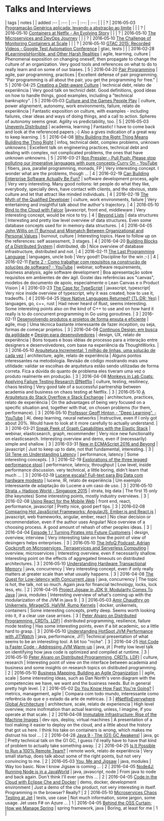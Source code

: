 # Talks and Interviews

 | tags | notes | | added
:-- | :--: | :-- | :--: | :--:
[]() | | | ? | 2016&#8209;05&#8209;03
[Programação Genérica aplicada: levando a abstração ao limite](https://www.infoq.com/br/presentations/programacao-generica-aplicada) | | | ? | 2016&#8209;05&#8209;10
[Containers at Netflx - An Evolving Story](https://mailer.infoq.com/link.php?M=17393234&N=3471&L=72935&F=H) | | | ? | 2016&#8209;05&#8209;10
[The Microservices and DevOps Journey](https://mailer.infoq.com/link.php?M=17393234&N=3471&L=72933&F=H) | | | ? | 2016&#8209;05&#8209;10
[The Challenge of Monitoring Containers at Scale](https://mailer.infoq.com/link.php?M=17393234&N=3471&L=72948&F=H) | | | ? | 2016&#8209;05&#8209;10
[GTAC 2015: Recorded Videos - Google Test Automation Conference](https://developers.google.com/google-test-automation-conference/2015/stream) | gtac, tests | | | 2016&#8209;02&#8209;28
[#LearningIsHorrible, and Other Harsh Realities](http://www.infoq.com/presentations/psychology-agile-adoption) | agile, learning, culture | Phenomenal exposition on changing oneself, then propagate to change the culture of an organization. Very good tools and references on what to do to really learn and on some of our biases. | 5 | 2016&#8209;04&#8209;20
[Pair Programming](http://www.infoq.com/presentations/pair-programming-nordevcon-2016) | agile, pair programming, practices | Excellent defense of pair programming. "Pair programming is all about the pair, you get the programming for free." | 5 | 2016-04-25
[Creating a Debt-aware Culture](http://www.infoq.com/presentations/debt-aware-culture) | technical debt, relato de experiência | Very good talk on technicl debt. Good definitions, good ideas on how to handle things, good examples, including a "technical bankruptcy".  | 5 | 2016&#8209;05&#8209;03
[Culture and the Games People Play](http://www.infoq.com/presentations/culture-games) | culture, power alignement, autonomy, work environments, failure, relato de experiência | Fantastic exposition on culture, with examples - including failures, clear ideas and ways of doing things, and a call to action. Spheres of autonomy seems great. Agility vs predictability, too. | 5 | 2016&#8209;05&#8209;03
[Unevenly Distributed](http://www.infoq.com/presentations/research-future) |  academia, learning | Fantastic! I have to come back and look at the referenced papers ;-) Also a gives indication of a great way to keep learning. | 5 | 2016-04-08
[Why Building the Right Thing Means Building the Thing Right](http://www.infoq.com/presentations/build-right-thing) | infoq, technical debt, complex problems, unknown unknowns | Excellent talk on engineering practices, technical debt and dealing with complex, not complicated problems, the ones that have unknown unknowns. | 5 | 2016-03-21
[Ron Pressler - Pull Push: Please stop polluting our imperative languages with pure concepts-Curry On - YouTube](https://www.youtube.com/watch?v=449j7oKQVkc) | fibers, java, parallel programming, monads, FP | Very interesting concept. I wonder what are the problems, though ... | 4 | 2016-02-19
[Can Building Enterprise Software Actually Be Fun?](http://www.infoq.com/presentations/enterprise-hearsay-social) | software development process, agile | Very very interesting. Many good notions: let people do what they like, everybody, specially devs, have contact with clients, and the obvious, state culture and let that attract like minded individuals. | 4 | 2016-02-19
[The Myth of the Qualified Developer](http://www.infoq.com/presentations/fail-learn) | culture, work environments, failure | Very entertaining and insightful talk about the author's trajectory. | 4 | 2016&#8209;05&#8209;10
[Bind to the Cloud with Falcor](http://www.infoq.com/presentations/cloud-falcor) |javascript, front end, middleware | Very interesting concept, would be nice to try. | 4 |
[Beyond Lists](http://www.infoq.com/presentations/data-structure-lists) | data structures | Interesting and pretty low level overview of data structures. Even some database concepts used for in memory data structures. | 4 | 2016-04-05
[John Willis on IT Burnout and Mismatch Between Organizational and Personal Values](http://www.infoq.com/interviews/john-willis-qcon-london-2016) | burnout, culture | Interesting topics. Have to follow up on the references: self assessment, 3 stages. | 4 | 2016-04-20
[Building Blocks of a Distributed System](http://www.infoq.com/presentations/distributed-database-system) | distributed, db | Nice overview of database infrastructure, distributed and not. | 4 | 2016-02-11
[The Last Programming Language](http://www.infoq.com/presentations/history-future-programming-languages) | languages, uncle bob | Very good!! Discipline for the win ;-) | 4 | 2016-02-11
[Parte 2 - Como trabalhar com requisitos na construção de soluções de software? - YouTube](https://www.youtube.com/watch?v=1dkcfrMU_rA) | webinar, software requirements, business analysis, agile software development | Boa apresentação sobre requisitos em ambientes de dev ágil. Gostei das referências aos "canvas", modelos de documento de apoio, especialmente o Lean Canvas e o Product Vision | 4 | 2016-03-23
[The Case for TypeScript](http://www.infoq.com/presentations/tpescript-language-tools) | javascript, typescript| Very nice inside overview of typescript, why it was created, how to use it, tradeoffs. | 4 | 2016-04-25
[Have Native Languages Returned? (TL;DR: Yes)](http://www.infoq.com/presentations/c-rust-go) | languages, go, c++, rust | Had never heard of Rust, seems interesting. Some interesting points also on the kind of C++ to use and on how hard it really is to do concurrent programming in Go using goroutines. | 3 | 2016-02-11
[Desenvolvendo produtos e projetos de forma enxuta e eficiente](http://www.infoq.com/br/presentations/desenvolvendo-produtos-e-projetos) | agile, mvp | Uma técnica bastante interessante de fazer *inception*, ou seja, formas de começar projetos. | 3 | 2016-04-08
[Continuos Design: em busca da agilidade](https://mailer.infoq.com/link.php?M=17824477&N=3363&L=72087&F=H)  e [Design para desenvolvedores](http://www.infoq.com/br/interviews/design-para-desenvolvedores) | design, UX, relato de experiência | Bons toques e boas idéias de processo para a interação entre designers e desenvolvedores, com base na experiência da ThoughtWorks. | 3 | 2016&#8209;05&#8209;10
[Arquitetura Incremental: 1 milhão de linhas, uma solução de cada vez](http://www.infoq.com/br/presentations/arquitetura-incremental) | architecture, agile, relato de experiência | Alguns pontos interessantes na metodologia. Revisão de código mostrando mais uma utilidade: validar se escolhas de arquitetura estão sendo utilizadas de forma correta. Fica a dúvida do quanto de problema eles tiveram uma vez o produto realmente em produção. | 3 | 2016-04-08
[Monkeys in Lab Coats: Applying Failure Testing Research @Netflix](http://www.infoq.com/presentations/failure-test-research-netflix) | culture, testing, resilinecy, chaos testing | Very good tale of a successful partnership between academia and business on chaos testing at Netflix. | 3 | 2016&#8209;05&#8209;10
[A Arquitetura do Stack Overflow e Stack Exchange](https://mailer.infoq.com/link.php?M=17714450&N=3328&L=69160&F=H) | architecture, practices, relato de experiência | On the advantages of being very focused on a specific situation and, together with that, on chosen problems (for them, performance). | 3 | 2016&#8209;05&#8209;10
[Professor Geoff Hinton - "Deep Learning”. - YouTube](https://www.youtube.com/watch?v=IcOMKXAw5VA) | AI, deep learning, neural networks | Instructive, even if I only got about 20%. Would have to look at it more carefully to actually understand. | 3 | 2016-03-21
[Sneak Peek of Graph Capabilities with the Elastic Stack](https://www.elastic.co/webinars/sneak-peek-of-graph-capabilities-with-elasticsearch) | webinar, elasticsearch, graph, recommender | Very nice new functionality on elasticsearch. Interesting overview and demo, even if (necessarily) simple and shallow. | 3 | 2016-03-31
[New in ECMAScript 2016 and Beyond](http://www.infoq.com/presentations/tc39-ecmascript-2016) | javascript | Just to keep up to date, not that fundamental, interesting. | 3 |
[Gil Tene on Understanding Latency](http://www.infoq.com/interviews/tene-latency) | performance, latency | Some interesting concepts. | 3 | 2016-02-19
[Explorations of the three legged performance stool](http://www.infoq.com/presentations/throughput-latency-memory-footprint) | performance, latency, throughput | Low level, inside performance discussion. very technical, a little boring, didn't learn that much ... | 3 | 2016&#8209;02&#8209;19
[Lucene escala? Full-text para Big Data com hardware modesto](http://www.infoq.com/br/presentations/lucene-escala-full-text-para-big-data) | lucene, IR, relato de experiência | Um exemplo interessante de adaptação do Lucene a um caso de uso. | 3 | 2016&#8209;05&#8209;10
[Strata + Hadoop World - Singapore 2015](https://www.youtube.com/watch?v=d4pOHPlRMaU&list=PL055Epbe6d5Zipu8Fx2gw-NcAdtJjt8dq) | strata, big data | The first 15 only (the keynotes) Some interesting points, mostly industry overviews. | 3 | 2016-02-08
[Using React for the Mobile Web](http://www.infoq.com/presentations/react-reddit-mobile) | front end, react, performance, javascript | Pretty nice, good perf tips. | 3 | 2016&#8209;02&#8209;08
[Comparing Hot JavaScript Frameworks: AngularJS, Ember.js and React.js](http://www.infoq.com/presentations/comparing-angular-ember-react) | javascript, web frameworks, angular, ember, react | No clear decision or recommendation, even if the author uses Angular! Nice overview of a choosing process. A good amount of rehash of other peoples ideas. | 3 | 2016-04-04
[Episode 1 / Turning Pirates into Future Customers](http://blog.lumi.com/wellmade/1-jeff-veen) | design, overview, interview | Very interesting take on how the point of view of desingers helps enterprises. | 3 | 2016&#8209;05&#8209;10
[The InfoQ Podcast: Adrian Cockcroft on Microservices, Terraservices and Serverless Computing](https://mailer.infoq.com/link.php?M=17393234&N=3323&L=71831&F=H) | overview, microservices | Interesting overview, even if necessarily shallow. Interesting point on the effects of aggregated timeouts on distributed architectures. | 3 | 2016&#8209;05&#8209;10
[Understanding Hardware Transactional Memory](http://www.infoq.com/presentations/hardware-transactional-memory) |  java, concurrency  | Very interesting concept, even if only really matters at greater scale than what usually happens. | 3 | 2016-04-08
[The Quest for Low-latency with Concurrent Java](http://www.infoq.com/presentations/low-latency-concurrrent-java-8) | java, concurrency | The topic is hot, the talk, not so much. Again java for financial technology, locks, lock less, etc. | 2 | 2016-04-05
[Project Jigsaw in JDK 9: Modularity Comes To Java](http://www.infoq.com/presentations/jigsaw-jdk-9) | java, modules | Interesting overview of what's coming up with the modularization of the JVM in java 9. | 3 | 2016&#8209;05&#8209;03
[Amir Chaudhry on Unikernels, MirageOS, HalVM, Rump Kernels](http://www.infoq.com/interviews/chaudhry-unikernels) | docker, unikernels, containers | Some interesting concepts, pretty deep. Seems worth looking into it, if a clear use case arrises. | 3 |
[Peter Alvaro on Distributed Programming, CRDTs, LDFI](http://www.infoq.com/interviews/alvaro-distributed-programming) | distributed programming, resilience, failure mode testing | Has some interesting points, even if a bit academic, so a little hard to grasp. | 3 | 2016&#8209;05&#8209;10
[Understanding HotSpot JVM Performance with JITWatch](http://www.infoq.com/presentations/jitwatch) | java, performance, JIT| Technical presentation of what seems to be an interesting tool. A bit too "niche". | 3 | 2016-04-25
[Hot Code is Faster Code - Addressing JVM Warm-up](https://www.infoq.com/presentations/jvm-code-runtime) | java, jit | Pretty low level talk on identifying how java code is optimized and compiled at runtime. | 3 | 2016&#8209;05&#8209;10
[Peter Alvaro on Distributed Programming, CRDTs, LDFI](https://www.infoq.com/interviews/alvaro-distributed-programming) | culture, research | Interesting point of view on the interface between academia and business and some insights on research topics on distibuted programming.  | 2 | 2016&#8209;05&#8209;10
[Business Mapping: Building an Agile Organization](http://www.infoq.com/presentations/business-mapping-skills-liquidity) | | agile, scale | Some interesting ideas, such as Dan North's venn diagram with the competencies we have, we want and the business needs. But in general pretty high level. | 2 | 2016-05-02
[Do You Know How Fast You're Going?](http://www.infoq.com/presentations/measure-lean-feedback) | metrics, management, agile | Compara com todo mundo, interessante como referência do que e o estado da arte de métricas. | 3 |
[#NetflixEverywhere Global Architecture](http://www.infoq.com/presentations/netflix-failure-multiple-regions) |  architecture, scale, relato de experiencia  | High level overview, more inofrmation than actual learning, unless, I imagine, if you operate at that scale. | 2 | 2016&#8209;04&#8209;08
[Immutable Infrastructure: Rise of the Machine Images](http://www.infoq.com/presentations/immutable-infrastructure) | dev ops, deploy, virtual machines | A presentation of a tool making it easier to deploy on the cloud, and a little about the history that got us here. I think his take on containers is wrong, which makes me distrust his tool ... | 2 | 2016-04-28
[Java 9 - The (G1) GC Awakens!](http://www.infoq.com/presentations/g1-jdk-9) | java, gc | Pretty technical talk on the G1 GC, I guess I'd really have to have that kind of problem to actually take something away. | 2 | 2016-04-25
[Is It Possible to Run a 100% Remote Team?](http://www.infoq.com/presentations/leading-remote-team) | remote work, relato de experiência | Very small startup, does talk about some of the right points, but not very convincing to me. | 2 | 2016&#8209;05&#8209;03
[You, Me and Jigsaw](http://www.infoq.com/presentations/jigsaw-java9) | java, modules | Way too basic. Now I know Jigsaw is coming ... | 2 | 2016-04-05
[Node4J: Running Node.js in a JavaWorld](http://www.infoq.com/presentations/node4j-nodejs-java) | java, javascript, node | From java to node and back again. Don't think I'll ever use this ... | 2 | 2016-04-05
[Code in the Cloud with Eclipse Che and Docker](http://www.infoq.com/presentations/eclipse-che-docker) | demo, docker, development environment | Just a demo of the che product, not very interesting in itself. Programming in the browser? Really? | 2 | 2016&#8209;05&#8209;10
[Microservices Chaos Testing at Jet](http://www.infoq.com/presentations/jet-microservices-testing) |  tests,  use case | Not much information, some jargon, some usage. Jet uses F# on Azure ... | 1 | 2016-04-05
[Behind the OSS Curtain: How we Manage Spring](http://www.infoq.com/presentations/managing-spring) | spring framework, java | Boring, at least for me | 1 |
